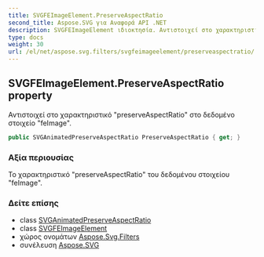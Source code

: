 ```yaml
---
title: SVGFEImageElement.PreserveAspectRatio
second_title: Aspose.SVG για Αναφορά API .NET
description: SVGFEImageElement ιδιοκτησία. Αντιστοιχεί στο χαρακτηριστικό preserveAspectRatio στο δεδομένο στοιχείο feImage.
type: docs
weight: 30
url: /el/net/aspose.svg.filters/svgfeimageelement/preserveaspectratio/
---
```

## SVGFEImageElement.PreserveAspectRatio property

Αντιστοιχεί στο χαρακτηριστικό "preserveAspectRatio" στο δεδομένο στοιχείο "feImage".

```csharp
public SVGAnimatedPreserveAspectRatio PreserveAspectRatio { get; }
```

### Αξία περιουσίας

Το χαρακτηριστικό "preserveAspectRatio" του δεδομένου στοιχείου "feImage".

### Δείτε επίσης

* class [SVGAnimatedPreserveAspectRatio](../../../aspose.svg.datatypes/svganimatedpreserveaspectratio/)
* class [SVGFEImageElement](../)
* χώρος ονομάτων [Aspose.Svg.Filters](../../svgfeimageelement/)
* συνέλευση [Aspose.SVG](../../../)


